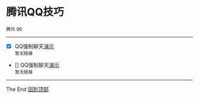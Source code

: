 # 腾讯QQ技巧
`腾讯` `QQ`<br>
***
- [x] QQ强制聊天[演示](/)<br>
```暂无链接```<br>
- [] QQ强制聊天[演示](/)<br>
```暂无链接```<br>
***
The End   [回到顶部](#readme)
